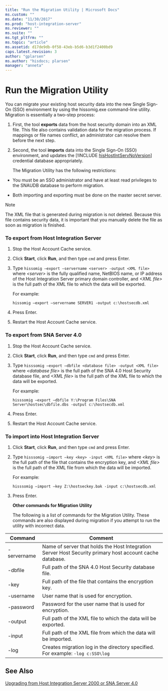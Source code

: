 ```yaml
---
title: "Run the Migration Utility | Microsoft Docs"
ms.custom: ""
ms.date: "11/30/2017"
ms.prod: "host-integration-server"
ms.reviewer: ""
ms.suite: ""
ms.tgt_pltfrm: ""
ms.topic: "article"
ms.assetid: d17de9db-0f58-43eb-b5d6-b3d1f2400bd9
caps.latest.revision: 3
author: "gplarsen"
ms.author: "hisdocs; plarsen"
manager: "anneta"
---
```

# Run the Migration Utility
You can migrate your existing host security data into the new Single Sign-On (SSO) environment by using the hissomig.exe command-line utility. Migration is essentially a two-step process:  
  
1. First, the tool **exports** data from the host security domain into an XML file. This file also contains validation data for the migration process. If mappings or file names conflict, an administrator can resolve them before the next step.  
  
2. Second, the tool <strong>imports</strong> data into the Single Sign-On (SSO) environment, and updates the [!INCLUDE [hisHostIntServNoVersion](../includes/hishostintservnoversion-md.md)] credential database appropriately.  
  
   The Migration Utility has the following restrictions:  
  
-   You must be an SSO administrator and have at least read privileges to the SNAUDB database to perform migration.  
  
-   Both importing and exporting must be done on the master secret server.  
  
> [!NOTE]
>  The XML file that is generated during migration is not deleted. Because this file contains security data, it is important that you manually delete the file as soon as migration is finished.  
  
### To export from Host Integration Server  
  
1.  Stop the Host Account Cache service.  
  
2.  Click **Start**, click **Run**, and then type `cmd` and press Enter.  
  
3.  Type `hissomig –export –servername <server> -output <XML file>` where *\<server>* is the fully qualified name, NetBIOS name, or IP address of the Host Integration Server primary domain controller, and *\<XML file>* is the full path of the XML file to which the data will be exported.  
  
     For example:  
  
     `hissomig –export –servername SERVER1 -output c:\hostsecdb.xml`  
  
4.  Press Enter.  
  
5.  Restart the Host Account Cache service.  
  
### To export from SNA Server 4.0  
  
1.  Stop the Host Account Cache service.  
  
2.  Click **Start**, click **Run**, and then type `cmd` and press Enter.  
  
3.  Type `hisssomig –export –dbfile <database file> -output <XML file>` where *\<database file>* is the full path of the SNA 4.0 Host Security database file, and *\<XML file>* is the full path of the XML file to which the data will be exported.  
  
     For example:  
  
     `hisssomig –export –dbfile Y:\Program Files\SNA Server\hostsec\dbfile.dbs -output c:\hostsecdb.xml`  
  
4.  Press Enter.  
  
5.  Restart the Host Account Cache service.  
  
### To import into Host Integration Server  
  
1. Click **Start**, click **Run**, and then type `cmd` and press Enter.  
  
2. Type `hisssomig –import –key <key> -input <XML file>` where *\<key>* is the full path of the file that contains the encryption key, and *\<XML file>* is the full path of the XML file from which the data will be imported.  
  
    For example:  
  
    `hisssomig –import –key Z:\hostseckey.bak -input c:\hostsecdb.xml`  
  
3. Press Enter.  
  
   **Other commands for Migration Utility**  
  
   The following is a list of commands for the Migration Utility. These commands are also displayed during migration if you attempt to run the utility with incorrect data.  
  
|Command|Comment|  
|-------------|-------------|  
|-servername|Name of server that holds the Host Integration Server Host Security primary host account cache database.|  
|-dbfile|Full path of the SNA 4.0 Host Security database file.|  
|-key|Full path of the file that contains the encryption key.|  
|-username|User name that is used for encryption.|  
|-password|Password for the user name that is used for encryption.|  
|-output|Full path of the XML file to which the data will be exported.|  
|-input|Full path of the XML file from which the data will be imported.|  
|-log|Creates migration log in the directory specified. For example: `-log c:SSO\log`|  
  
## See Also  
 [Upgrading from Host Integration Server 2000 or SNA Server 4.0](../esso/upgrading-from-host-integration-server-2000-or-sna-server-4-0.md)
